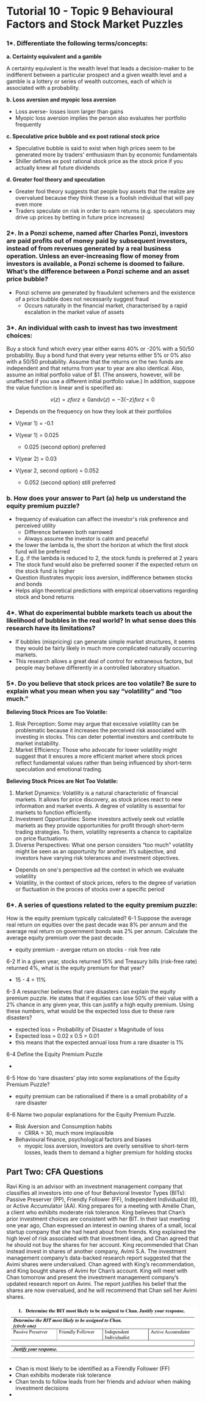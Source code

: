 # Tutorial 10 - Topic 9  Behavioural Factors and Stock Market Puzzles 

### 1*. Differentiate the following terms/concepts:
**a. Certainty equivalent and a gamble**

A certainty equivalent is the wealth level that leads a decision-maker to be indifferent between 
a particular prospect and a given wealth level and a gamble is a lottery or series of wealth 
outcomes, each of which is associated with a probability. 

**b. Loss aversion and myopic loss aversion**

- Loss averse- losses loom larger than gains
- Myopic loss aversion implies the person also evaluates her portfolio frequently

**c. Speculative price bubble and ex post rational stock price**
- Speculative bubble is said to exist when high prices seem to be generated more by traders' enthusiasm than by economic fundamentals
- Shiller defines ex post rational stock price as the stock price if you actually knew all future dividends


**d. Greater fool theory and speculation**
- Greater fool theory suggests that people buy assets that the realize are overvalued because they think these is a foolish individual that will pay even more
- Traders speculate on risk in order to earn returns (e.g. speculators may drive up prices by betting in future price increases)

### 2*. In a Ponzi scheme, named after Charles Ponzi, investors are paid profits out of money paid by subsequent investors, instead of from revenues generated by a real business operation. Unless an ever-increasing flow of money from investors is available, a Ponzi scheme is doomed to failure. What’s the difference between a Ponzi scheme and an asset price bubble?

- Ponzi scheme are generated by fraudulent schemers and the existence of a price bubble does not necessarily suggest fraud
  - Occurs naturally in the financial market, characterised by a rapid escalation in the market value of assets


### 3*. An individual with cash to invest has two investment choices:

Buy a stock fund which every year either earns 40% or -20% with a 50/50 probability. Buy a bond fund that every year returns either 5% or 0% also with a 50/50 probability. Assume that the returns on the two funds are independent and that returns from year to year are also identical. Also, assume an initial portfolio value of $1. (The answers, however, will be unaffected if you use a different initial portfolio value.) In addition, suppose the value function is linear and is specified as:

$$v(z) = z for z≥0 \text{and} v(z) = -3(-z) for z<0$$

- Depends on the frequency on how they look at their portfolios
- V(year 1) = -0.1
- V(year 1) = 0.025
  - 0.025 (second option) preferred

- V(year 2) = 0.03
- V(year 2, second option) = 0.052
  - 0.052 (second option) still preferred

### b. How does your answer to Part (a) help us understand the equity premium puzzle?

- frequency of evaluation can affect the investor's risk preference and perceived utility
  - Difference between both narrowed
  - Always assume the investor is calm and peaceful
- the lower the lambda is, the short the horizon at which the first stock fund will be preferred
- E.g. if the lambda is reduced to 2, the stock funds is preferred at 2 years
- The stock fund would also be preferred sooner if the expected return on the stock fund is higher
- Question illustrates myopic loss aversion, indifference between stocks and bonds
- Helps align theoretical predictions with empirical observations regarding stock and bond returns


### 4*. What do experimental bubble markets teach us about the likelihood of bubbles in the real world? In what sense does this research have its limitations? 

- If bubbles (mispricing) can generate simple market structures, it seems they would be fairly likely in much more complicated naturally occurring markets.  
- This research allows a great deal  of  control  for  extraneous  factors,  but  people  may  behave  differently  in  a  controlled laboratory situation. 

### 5*. Do you believe that stock prices are too volatile? Be sure to explain what you mean when you say “volatility” and “too much.”

**Believing Stock Prices are Too Volatile:**
1.  Risk Perception: Some may argue that excessive volatility can be problematic because 
it  increases  the  perceived  risk  associated  with  investing  in  stocks.  This  can  deter 
potential investors and contribute to market instability. 
2.  Market  Efficiency:  Those  who  advocate  for  lower  volatility  might  suggest  that  it 
ensures a more efficient market where stock prices reflect fundamental values rather 
than being influenced by short-term speculation and emotional trading. 

**Believing Stock Prices are Not Too Volatile:**
1.  Market Dynamics: Volatility is a natural characteristic of financial markets. It allows 
for price discovery,  as  stock prices react  to new information  and market  events.  A 
degree of volatility is essential for markets to function efficiently. 
2.  Investment Opportunities: Some investors actively seek out volatile markets as they 
provide  opportunities  for  profit  through  short-term  trading  strategies.  To  them, 
volatility represents a chance to capitalize on price fluctuations. 
3.  Diverse Perspectives: What one person considers “too much” volatility might be seen 
as an opportunity for another. It’s subjective, and investors have varying risk tolerances 
and investment objectives.

- Depends on one's perspective ad the context in which we evaluate volatility
- Volatility, in the context of stock prices, refers to the degree of variation or fluctuation in the proces of stocks over a specific period


### 6*. A series of questions related to the equity premium puzzle:
How is the equity premium typically calculated?
6-1 Suppose the average real return on equities over the past decade was 8% per annum and
the average real return on government bonds was 2% per annum. Calculate the average equity
premium over the past decade.

- equity premium - avergae return on stocks - risk free rate

6-2 If in a given year, stocks returned 15% and Treasury bills (risk-free rate) returned 4%, what
is the equity premium for that year?

- 15 - 4 = 11%

6-3 A researcher believes that rare disasters can explain the equity premium puzzle. He states
that if equities can lose 50% of their value with a 2% chance in any given year, this can justify
a high equity premium. Using these numbers, what would be the expected loss due to these rare
disasters?

- expected loss = Probability of Disaster x Magnitude of loss
- Expected loss = 0.02 x 0.5 = 0.01
- this means that the expected annual loss from a rare disaster is 1%

6-4 Define the Equity Premium Puzzle

- 

6-5 How do ‘rare disasters’ play into some explanations of the Equity Premium Puzzle?
- equity premium can be rationalised if there is a small probability of a rare disaster

6-6 Name two popular explanations for the Equity Premium Puzzle.

- Risk Aversion and Consumption habits
  - CRRA = 30, much more implausible
- Behavioural finance, psychological factors and biases
  - myopic loss aversion, investors are overly sensitive to short-term losses, leads them to demand a higher premium for holding stocks


## Part Two: CFA Questions
Ravi King is an advisor with an investment management company that classifies all investors
into one of four Behavioral Investor Types (BITs): Passive Preserver (PP), Friendly Follower
(FF), Independent Individualist (II), or Active Accumulator (AA). King prepares for a meeting
with Amélie Chan, a client who exhibits moderate risk tolerance. King believes that Chan’s
prior investment choices are consistent with her BIT. In their last meeting one year ago, Chan
expressed an interest in owning shares of a small, local startup company that she had heard
about from friends. King explained the high level of risk associated with that investment idea,
and Chan agreed that he should not buy the shares for her account. King recommended that
Chan instead invest in shares of another company, Avimi S.A. The investment management
company’s data-backed research report suggested that the Avimi shares were undervalued.
Chan agreed with King’s recommendation, and King bought shares of Avimi for Chan’s
account. King will meet with Chan tomorrow and present the investment management
company’s updated research report on Avimi. The report justifies his belief that the shares are
now overvalued, and he will recommend that Chan sell her Avimi shares.


![alt text](assets\IMG107.PNG)

- Chan is most likely to be identified as a Firendly Follower (FF)
- Chan exhibits moderate risk tolerance
- Chan tends to follow leads from her friends and advisor when making investment decisions
- 
